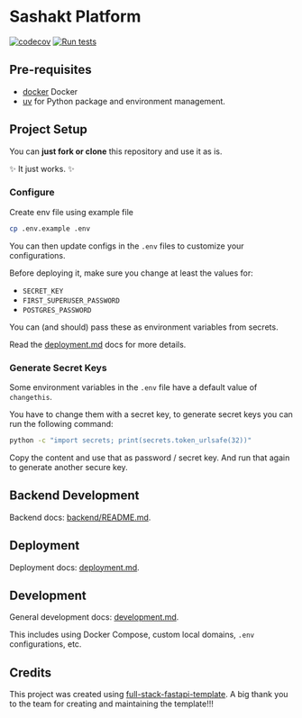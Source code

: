 # Sashakt Platform

[![codecov](https://codecov.io/gh/sashakt-platform/sashakt-core/graph/badge.svg?token=4GXQFZHIJT)](https://codecov.io/gh/sashakt-platform/sashakt-core) [![Run tests](https://github.com/sashakt-platform/sashakt-core/actions/workflows/test-backend.yml/badge.svg)](https://github.com/sashakt-platform/sashakt-core/actions/workflows/test-backend.yml)

## Pre-requisites

- [docker](https://docs.docker.com/get-started/get-docker/) Docker
- [uv](https://docs.astral.sh/uv/) for Python package and environment management.

## Project Setup

You can **just fork or clone** this repository and use it as is.

✨ It just works. ✨

### Configure

Create env file using example file

```bash
cp .env.example .env
```

You can then update configs in the `.env` files to customize your configurations.

Before deploying it, make sure you change at least the values for:

- `SECRET_KEY`
- `FIRST_SUPERUSER_PASSWORD`
- `POSTGRES_PASSWORD`

You can (and should) pass these as environment variables from secrets.

Read the [deployment.md](./deployment.md) docs for more details.

### Generate Secret Keys

Some environment variables in the `.env` file have a default value of `changethis`.

You have to change them with a secret key, to generate secret keys you can run the following command:

```bash
python -c "import secrets; print(secrets.token_urlsafe(32))"
```

Copy the content and use that as password / secret key. And run that again to generate another secure key.

## Backend Development

Backend docs: [backend/README.md](./backend/README.md).

## Deployment

Deployment docs: [deployment.md](./deployment.md).

## Development

General development docs: [development.md](./development.md).

This includes using Docker Compose, custom local domains, `.env` configurations, etc.

## Credits

This project was created using [full-stack-fastapi-template](https://github.com/fastapi/full-stack-fastapi-template). A big thank you to the team for creating and maintaining the template!!!
